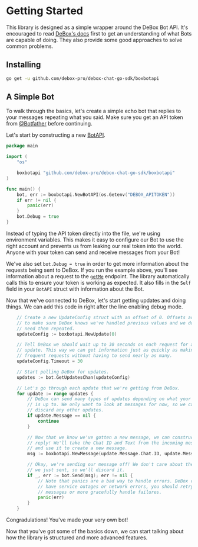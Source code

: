 # Getting Started

This library is designed as a simple wrapper around the DeBox Bot API.
It's encouraged to read [DeBox's docs][debox-docs] first to get an
understanding of what Bots are capable of doing. They also provide some good
approaches to solve common problems.

[debox-docs]: https://core.debox.org/bots

## Installing

```bash
go get -u github.com/debox-pro/debox-chat-go-sdk/boxbotapi
```

## A Simple Bot

To walk through the basics, let's create a simple echo bot that replies to your
messages repeating what you said. Make sure you get an API token from
[@Botfather][botfather] before continuing.

Let's start by constructing a new [BotAPI][bot-api-docs].

[botfather]: https://t.me/Botfather
[bot-api-docs]: https://pkg.go.dev/github.com/debox-pro/debox-chat-go-sdk/boxbotapi?tab=doc#BotAPI

```go
package main

import (
	"os"

	boxbotapi "github.com/debox-pro/debox-chat-go-sdk/boxbotapi"
)

func main() {
	bot, err := boxbotapi.NewBotAPI(os.Getenv("DEBOX_APITOKEN"))
	if err != nil {
		panic(err)
	}
	bot.Debug = true
}
```

Instead of typing the API token directly into the file, we're using
environment variables. This makes it easy to configure our Bot to use the right
account and prevents us from leaking our real token into the world. Anyone with
your token can send and receive messages from your Bot!

We've also set `bot.Debug = true` in order to get more information about the
requests being sent to DeBox. If you run the example above, you'll see
information about a request to the [`getMe`][get-me] endpoint. The library
automatically calls this to ensure your token is working as expected. It also
fills in the `Self` field in your `BotAPI` struct with information about the
Bot.

Now that we've connected to DeBox, let's start getting updates and doing
things. We can add this code in right after the line enabling debug mode.

[get-me]: https://core.debox.org/bots/api#getme

```go
	// Create a new UpdateConfig struct with an offset of 0. Offsets are used
	// to make sure DeBox knows we've handled previous values and we don't
	// need them repeated.
	updateConfig := boxbotapi.NewUpdate(0)

	// Tell DeBox we should wait up to 30 seconds on each request for an
	// update. This way we can get information just as quickly as making many
	// frequent requests without having to send nearly as many.
	updateConfig.Timeout = 30

	// Start polling DeBox for updates.
	updates := bot.GetUpdatesChan(updateConfig)

	// Let's go through each update that we're getting from DeBox.
	for update := range updates {
		// DeBox can send many types of updates depending on what your Bot
		// is up to. We only want to look at messages for now, so we can
		// discard any other updates.
		if update.Message == nil {
			continue
		}

		// Now that we know we've gotten a new message, we can construct a
		// reply! We'll take the Chat ID and Text from the incoming message
		// and use it to create a new message.
		msg := boxbotapi.NewMessage(update.Message.Chat.ID, update.Message.Text)

		// Okay, we're sending our message off! We don't care about the message
		// we just sent, so we'll discard it.
		if _, err := bot.Send(msg); err != nil {
			// Note that panics are a bad way to handle errors. DeBox can
			// have service outages or network errors, you should retry sending
			// messages or more gracefully handle failures.
			panic(err)
		}
	}
```

Congradulations! You've made your very own bot!

Now that you've got some of the basics down, we can start talking about how the
library is structured and more advanced features.
